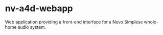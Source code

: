 # nv-a4d-webapp
Web application providing a front-end interface for a Nuvo Simplese whole-home audio system.
